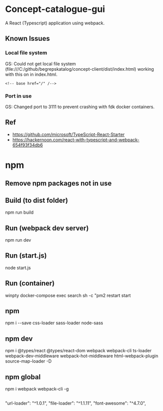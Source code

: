 # Concept-catalogue-gui
A React (Typescript) application using webpack.

## Known Issues
### Local file system
GS: Could not get local file system (file:///C:/github/begrepskatalog/concept-client/dist/index.html) working with this on in index.html.
```
<!-- base href="/" /-->
```

### Port in use
GS: Changed port to 3111 to prevent crashing with fdk docker containers.


## Ref
* https://github.com/microsoft/TypeScript-React-Starter
* https://hackernoon.com/react-with-typescript-and-webpack-654f93f34db6

# npm
## Remove npm packages not in use

## Build (to dist folder)
npm run build

## Run (webpack dev server)
npm run dev

## Run (start.js)
node start.js

## Run (container)
winpty docker-compose exec search sh -c "pm2 restart start

## npm
npm i --save css-loader sass-loader node-sass

## npm dev
npm i @types/react @types/react-dom webpack webpack-cli ts-loader webpack-dev-middleware webpack-hot-middleware html-webpack-plugin source-map-loader -D

## npm global
npm i webpack webpack-cli -g

## 

"url-loader": "^1.0.1",
"file-loader": "^1.1.11",
"font-awesome": "^4.7.0",

##

##
